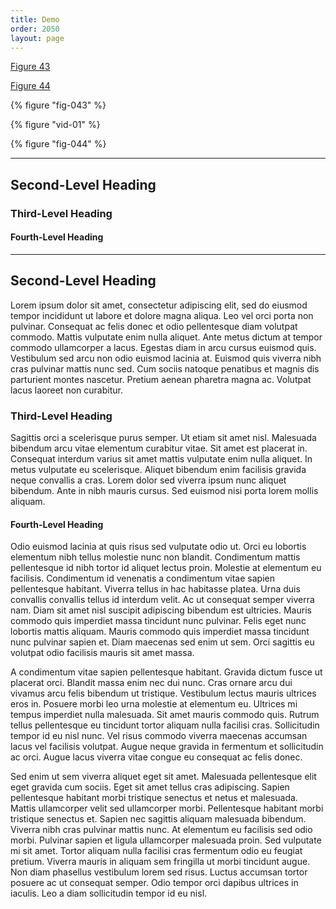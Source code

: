 ```yaml
---
title: Demo
order: 2050
layout: page
---
```


<a href="#fig-043" class="q-figure__modal-link">Figure 43</a>

<a href="#fig-044" class="q-figure__modal-link">Figure 44</a>

{% figure "fig-043" %}

{% figure "vid-01" %}

{% figure "fig-044" %}

---

## Second-Level Heading

### Third-Level Heading

#### Fourth-Level Heading

---

## Second-Level Heading

Lorem ipsum dolor sit amet, consectetur adipiscing elit, sed do eiusmod tempor incididunt ut labore et dolore magna aliqua. Leo vel orci porta non pulvinar. Consequat ac felis donec et odio pellentesque diam volutpat commodo. Mattis vulputate enim nulla aliquet. Ante metus dictum at tempor commodo ullamcorper a lacus. Egestas diam in arcu cursus euismod quis. Vestibulum sed arcu non odio euismod lacinia at. Euismod quis viverra nibh cras pulvinar mattis nunc sed. Cum sociis natoque penatibus et magnis dis parturient montes nascetur. Pretium aenean pharetra magna ac. Volutpat lacus laoreet non curabitur.

### Third-Level Heading

Sagittis orci a scelerisque purus semper. Ut etiam sit amet nisl. Malesuada bibendum arcu vitae elementum curabitur vitae. Sit amet est placerat in. Consequat interdum varius sit amet mattis vulputate enim nulla aliquet. In metus vulputate eu scelerisque. Aliquet bibendum enim facilisis gravida neque convallis a cras. Lorem dolor sed viverra ipsum nunc aliquet bibendum. Ante in nibh mauris cursus. Sed euismod nisi porta lorem mollis aliquam.

#### Fourth-Level Heading

Odio euismod lacinia at quis risus sed vulputate odio ut. Orci eu lobortis elementum nibh tellus molestie nunc non blandit. Condimentum mattis pellentesque id nibh tortor id aliquet lectus proin. Molestie at elementum eu facilisis. Condimentum id venenatis a condimentum vitae sapien pellentesque habitant. Viverra tellus in hac habitasse platea. Urna duis convallis convallis tellus id interdum velit. Ac ut consequat semper viverra nam. Diam sit amet nisl suscipit adipiscing bibendum est ultricies. Mauris commodo quis imperdiet massa tincidunt nunc pulvinar. Felis eget nunc lobortis mattis aliquam. Mauris commodo quis imperdiet massa tincidunt nunc pulvinar sapien et. Diam maecenas sed enim ut sem. Orci sagittis eu volutpat odio facilisis mauris sit amet massa.

A condimentum vitae sapien pellentesque habitant. Gravida dictum fusce ut placerat orci. Blandit massa enim nec dui nunc. Cras ornare arcu dui vivamus arcu felis bibendum ut tristique. Vestibulum lectus mauris ultrices eros in. Posuere morbi leo urna molestie at elementum eu. Ultrices mi tempus imperdiet nulla malesuada. Sit amet mauris commodo quis. Rutrum tellus pellentesque eu tincidunt tortor aliquam nulla facilisi cras. Sollicitudin tempor id eu nisl nunc. Vel risus commodo viverra maecenas accumsan lacus vel facilisis volutpat. Augue neque gravida in fermentum et sollicitudin ac orci. Augue lacus viverra vitae congue eu consequat ac felis donec.

Sed enim ut sem viverra aliquet eget sit amet. Malesuada pellentesque elit eget gravida cum sociis. Eget sit amet tellus cras adipiscing. Sapien pellentesque habitant morbi tristique senectus et netus et malesuada. Mattis ullamcorper velit sed ullamcorper morbi. Pellentesque habitant morbi tristique senectus et. Sapien nec sagittis aliquam malesuada bibendum. Viverra nibh cras pulvinar mattis nunc. At elementum eu facilisis sed odio morbi. Pulvinar sapien et ligula ullamcorper malesuada proin. Sed vulputate mi sit amet. Tortor aliquam nulla facilisi cras fermentum odio eu feugiat pretium. Viverra mauris in aliquam sem fringilla ut morbi tincidunt augue. Non diam phasellus vestibulum lorem sed risus. Luctus accumsan tortor posuere ac ut consequat semper. Odio tempor orci dapibus ultrices in iaculis. Leo a diam sollicitudin tempor id eu nisl.